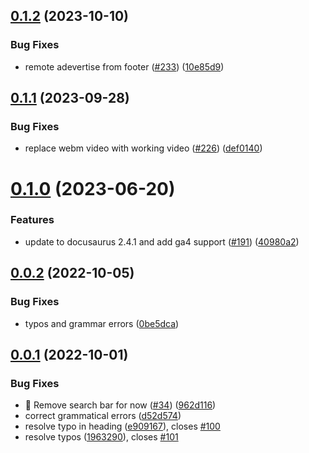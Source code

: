 ## [0.1.2](https://github.com/dailydotdev/docs/compare/v0.1.1...v0.1.2) (2023-10-10)


### Bug Fixes

* remote adevertise from footer ([#233](https://github.com/dailydotdev/docs/issues/233)) ([10e85d9](https://github.com/dailydotdev/docs/commit/10e85d9cb340f09bc218ff613971c13e7c50552c))



## [0.1.1](https://github.com/dailydotdev/docs/compare/v0.1.0...v0.1.1) (2023-09-28)


### Bug Fixes

* replace webm video with working video ([#226](https://github.com/dailydotdev/docs/issues/226)) ([def0140](https://github.com/dailydotdev/docs/commit/def0140c63d5d7b11328fc79b9d1a296e6bf7fc1))



# [0.1.0](https://github.com/dailydotdev/docs/compare/v0.0.2...v0.1.0) (2023-06-20)


### Features

* update to docusaurus 2.4.1 and add ga4 support ([#191](https://github.com/dailydotdev/docs/issues/191)) ([40980a2](https://github.com/dailydotdev/docs/commit/40980a2d87390eb147507e59267955f1dab224ca))



## [0.0.2](https://github.com/dailydotdev/docs/compare/v0.0.1...v0.0.2) (2022-10-05)


### Bug Fixes

* typos and grammar errors ([0be5dca](https://github.com/dailydotdev/docs/commit/0be5dcaa10a339c9e8ad0f05fcbdf35463819e43))



## [0.0.1](https://github.com/dailydotdev/docs/compare/962d1164a462976d63f94b66771f20196658871d...v0.0.1) (2022-10-01)


### Bug Fixes

* :bug: Remove search bar for now ([#34](https://github.com/dailydotdev/docs/issues/34)) ([962d116](https://github.com/dailydotdev/docs/commit/962d1164a462976d63f94b66771f20196658871d))
* correct grammatical errors ([d52d574](https://github.com/dailydotdev/docs/commit/d52d5740102b7ef8f30c7e0b7b584abb1b1b38db))
* resolve typo in heading  ([e909167](https://github.com/dailydotdev/docs/commit/e9091676472102b25202ff45b5aaad170e45893a)), closes [#100](https://github.com/dailydotdev/docs/issues/100)
* resolve typos  ([1963290](https://github.com/dailydotdev/docs/commit/19632903cedd7cbc5e7d41e296167e1699ee2244)), closes [#101](https://github.com/dailydotdev/docs/issues/101)




